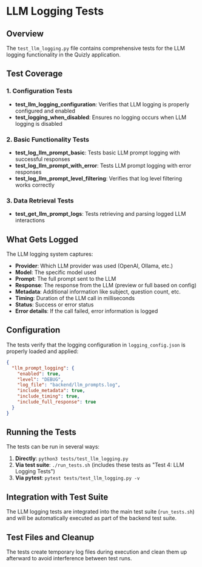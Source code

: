 # LLM Logging Tests

## Overview
The `test_llm_logging.py` file contains comprehensive tests for the LLM logging functionality in the Quizly application.

## Test Coverage

### 1. Configuration Tests
- **test_llm_logging_configuration**: Verifies that LLM logging is properly configured and enabled
- **test_logging_when_disabled**: Ensures no logging occurs when LLM logging is disabled

### 2. Basic Functionality Tests
- **test_log_llm_prompt_basic**: Tests basic LLM prompt logging with successful responses
- **test_log_llm_prompt_with_error**: Tests LLM prompt logging with error responses
- **test_log_llm_prompt_level_filtering**: Verifies that log level filtering works correctly

### 3. Data Retrieval Tests
- **test_get_llm_prompt_logs**: Tests retrieving and parsing logged LLM interactions

## What Gets Logged

The LLM logging system captures:
- **Provider**: Which LLM provider was used (OpenAI, Ollama, etc.)
- **Model**: The specific model used
- **Prompt**: The full prompt sent to the LLM
- **Response**: The response from the LLM (preview or full based on config)
- **Metadata**: Additional information like subject, question count, etc.
- **Timing**: Duration of the LLM call in milliseconds
- **Status**: Success or error status
- **Error details**: If the call failed, error information is logged

## Configuration

The tests verify that the logging configuration in `logging_config.json` is properly loaded and applied:

```json
{
  "llm_prompt_logging": {
    "enabled": true,
    "level": "DEBUG",
    "log_file": "backend/llm_prompts.log",
    "include_metadata": true,
    "include_timing": true,
    "include_full_response": true
  }
}
```

## Running the Tests

The tests can be run in several ways:

1. **Directly**: `python3 tests/test_llm_logging.py`
2. **Via test suite**: `./run_tests.sh` (includes these tests as "Test 4: LLM Logging Tests")
3. **Via pytest**: `pytest tests/test_llm_logging.py -v`

## Integration with Test Suite

The LLM logging tests are integrated into the main test suite (`run_tests.sh`) and will be automatically executed as part of the backend test suite.

## Test Files and Cleanup

The tests create temporary log files during execution and clean them up afterward to avoid interference between test runs.
